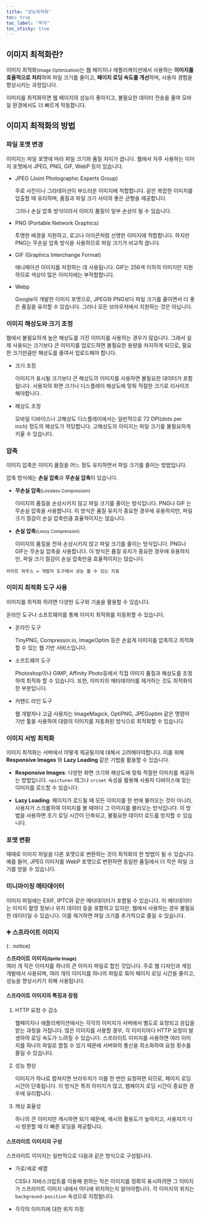 ```yaml
---
title: "성능최적화"
toc: true
toc_label: "목차"
toc_sticky: true
---
```


## 이미지 최적화란?

이미지 최적화<small>(Image Optimization)</small>는 웹 페이지나 애플리케이션에서 사용하는 **이미지를 효율적으로 처리**하여 파일 크기를 줄이고, **페이지 로딩 속도를 개선**하며, <span style="hlm">사용자 경험을 향상시키는 과정</span>입니다. 

이미지를 최적화하면 웹 페이지의 성능이 좋아지고, 불필요한 데이터 전송을 줄여 모바일 환경에서도 더 빠르게 작동합니다.

## 이미지 최적화의 방법

### 파일 포맷 변경

이미지는 파일 포맷에 따라 파일 크기와 품질 차이가 큽니다. 웹에서 자주 사용하는 이미지 포맷에서 JPEG, PNG, GIF, WebP 등이 있습니다.

- JPEG (Joint Photographic Experts Group)

  주로 사진이나 그라데이션이 부드러운 이미지에 적합합니다. 같은 복잡한 이미지를 압출할 때 유리하며, 품질과 파일 크기 사이의 좋은 균형을 제공합니다.

  그러나 손실 압축 방식이라서 이미지 품질이 일부 손상이 될 수 있습니다.

- PNG (Portable Network Graphics)

  투명한 배경을 지원하고, 로고나 아이콘처럼 선명한 이미지에 적합합니다. 하지만 PNG는 무손실 압축 방식을 사용하므로 파일 크기가 비교적 큽니다.

- GIF (Graphics Interchange Format)

  애니메이션 이미지를 저장하는 데 사용됩니다. GIF는 256색 이하의 이미지만 지원하므로 색상이 많은 이미지에는 부적합합니다.

- Webp

  Google이 개발한 이미지 포맷으로, JPEG와 PNG보다 파일 크기를 줄이면서 더 좋은 품질을 유지할 수 있습니다. 그러나 모든 브라우저에서 지원하는 것은 아닙니다.

  

### 이미지 해상도와 크기 조정

웹에서 불필요하게 높은 해상도를 가진 이미지를 사용하는 경우가 많습니다. 그래서 실제 사용되는 크기보다 큰 이미지를 업로드하면 불필요한 용량을 차지하게 되므로, 필요한 크기만큼만 해상도를 줄여서 업로드해야 합니다.

- 크기 조정

  이미지가 표시될 크기보다 큰 해상도의 이미지를 사용하면 불필요한 데이터가 포함됩니다. 사용자의 화면 크기나 디스플레이 해상도에 맞춰 적절한 크기로 리사이즈 해야합니다.

- 해상도 조정

  모바일 디바이스나 고해상도 디스플레이에서는 일반적으로 72 DPI(dots per inch) 정도의 해상도가 적당합니다. 고해상도의 이미지는 파일 크기를 불필요하게 키울 수 있습니다.



### 압축

이미지 압축은 이미지 품질을 어느 정도 유지하면서 파일 크기를 줄이는 방법입니다.

압축 방식에는 **손실 압축**과 **무손실 압축**이 있습니다.

- **무손실 압축**<small>(Lossless Compression)</small>

  이미지의 품질을 손상시키지 않고 파일 크기를 줄이는 방식입니다. PNG나 GIF 는 무손실 압축을 사용합니다.  이 방식은 품질 유지가 중요한 경우에 유용하지만, 파일 크기 절감이 손실 압축만큼 효율적이지는 않습니다.

- **손실 압축**<small>(Lossy Compression)</small>

  이미지의 품질을 전혀 손상시키지 않고 파일 크기를 줄이는 방식입니다. PNG나 GIF는 무손실 압축을 사용합니다. 이 방식은 품질 유지가 중요한 경우에 유용하지만, 파일 크기 절감이 손실 압축만큼 효율적이지는 않습니다.

`라이트 하우스 = 개발자 도구에서 성능 볼 수 있는 지표`



### 이미지 최적화 도구 사용

이미지를 최적화 하려면 다양한 도구와 기술을 활용할 수 있습니다.

온라인 도구나 소프트웨어를 통해 이미지 최적화를 자동화할 수 있습니다.

- 온라인 도구

  TinyPNG, Compressor.io, ImageOptim 등은 손쉽게 이미지를 압축하고 최적화할 수 있는 웹 기반 서비스입니다.

- 소프트웨어 도구

  Photoshop이나 GIMP, Affinity Photo등에서 직접 이미지 품질과 해상도를 조정하여 최적화 할 수 있습니다. 또한, 이미지의 메타데이터를 제거하는 것도 최적화의 한 부분입니다.

- 커맨드 라인 도구

  웹 개발자나 고급 사용자는 ImageMagick, OptiPNG, JPEGoptim 같은 명령어 기반 툴을 사용하여 대량의 이미지를 자동화된 방식으로 최적화할 수 있습니다.

  

### 이미지 서빙 최적화

이미지 최적화는 서버에서 어떻게 제공될지에 대해서 고려해아야합니다. 이를 위해 **Responsive Images** 와 **Lazy Loading** 같은 기법을 활용할 수 있습니다.

- **Responsive Images**: 다양한 화면 크기와 해상도에 맞춰 적절한 이미지를 제공하는 방법입니다. `<picture>` 태그나 `srcset` 속성을 활용해 사용자 디바이스에 맞는 이미지를 로드할 수 있습니다.

- **Lazy Loading**: 페이지가 로드될 때 모든 이미지를 한 번에 불러오는 것이 아니라, 사용자가 스크롤하여 이미지를 볼 때마다 그 이미지를 불러오는 방식입니다. 이 방법을 사용하면 초기 로딩 시간이 단축되고, 불필요한 데이터 로드를 방지할 수 있습니다.



### 포맷 변환

때때로 이미지 파일을 다른 포맷으로 변환하는 것이 최적화의 한 방법이 될 수 있습니다. 예를 들어, JPEG 이미지를 WebP 포맷으로 변환하면 동일한 품질에서 더 작은 파일 크기를 얻을 수 있습니다.



### 미니마이징 메타데이터

이미지 파일에는 EXIF, IPTC와 같은 메타데이터가 포함될 수 있습니다. 이 메타데이터는 이미지 촬영 정보나 위치 데이터 등을 포함하고 있지만, 웹에서 사용하는 경우 불필요한 데이터일 수 있습니다. 이를 제거하면 파일 크기를 추가적으로 줄일 수 있습니다.



### ➕ 스프라이트 이미지

{: .notice}

**스프라이트 이미지<small>(Sprite Image)</small>**<br/>여러 개 작은 이미지를 하나의 큰 이미지 파일로 합친 것입니다. 주로 웹 디자인과 게임 개발에서 사용되며, 여러 개의 이미지를 하나의 파일로 묶어 페이지 로딩 시간을 줄이고, 성능을 향상시키기 위해 사용됩니다.



#### 스프라이트 이미지의 특징과 장점

1. HTTP 요청 수 감소

   웹페이지나 애플리케이션에서는 각각의 이미지가 서버에서 별도로 요청되고 응답을 받는 과정을 거칩니다. 많은 이미지를 사용할 경우, 각 이미지마다 HTTP 요청이 발생하여 로딩 속도가 느려질 수 있습니다. 스프라이트 이미지를 사용하면 여러 이미지를 하나의 파일로 합칠 수 있기 때문에 서버와의 통신을 최소화하여 요청 횟수를 줄일 수 있습니다.

   

2. 성능 향상

   이미지가 하나로 합쳐지면 브라우저가 이를 한 번만 요청하면 되므로, 페이지 로딩 시간이 단축됩니다.  이 방식은 특히 이미지가 많고, 웹페이지 로딩 시간이 중요한 경우에 유리합니다.

   

3. 캐싱 효율성

   하나의 큰 이미지만 캐시하면 되기 때문에, 캐시의 활용도가 높아지고, 사용자가 다시 방문할 때 더 빠른 로딩을 제공합니다.

#### 스프라이트 이미지의 구성

스프라이트 이미지는 일반적으로 다음과 같은 방식으로 구성됩니다.

- 가로/세로 배열

  CSS나 자바스크립트를 이용해 원하는 작은 이미지를 정확히 표시하려면 그 이미지가 스프라이트 이미지 내에서 어디에 위치하는지 알아야합니다. 각 이미지의 위치는 `background-position` 속성으로 지정됩니다.

- 각각의 이미지에 대한 위치 지정

